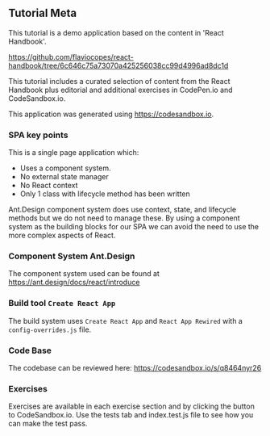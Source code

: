 ## Tutorial Meta

This tutorial is a demo application based on the content in 'React Handbook'.

https://github.com/flaviocopes/react-handbook/tree/6c646c75a73070a425256038cc99d4996ad8dc1d

This tutorial includes a curated selection of content from the React Handbook plus editorial and additional exercises in CodePen.io and CodeSandbox.io.

This application was generated using https://codesandbox.io.

### SPA key points

This is a single page application which:

- Uses a component system.
- No external state manager
- No React context
- Only 1 class with lifecycle method has been written

Ant.Design component system does use context, state, and lifecycle methods but we do not need to manage these. By using a component system as the building blocks for our SPA we can avoid the need to use the more complex aspects of React.

### Component System Ant.Design

The component system used can be found at https://ant.design/docs/react/introduce

### Build tool `Create React App`

The build system uses `Create React App` and `React App Rewired` with a `config-overrides.js` file.

### Code Base

The codebase can be reviewed here: https://codesandbox.io/s/q8464nyr26

### Exercises

Exercises are available in each exercise section and by clicking the button to CodeSandbox.io. Use the tests tab and index.test.js file to see how you can make the test pass.
